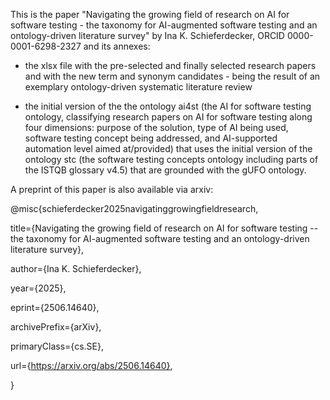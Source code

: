 This is the paper "Navigating the growing field of research on AI for software testing - the taxonomy for AI-augmented software testing and an ontology-driven literature survey" by Ina K. Schieferdecker, ORCID 0000-0001-6298-2327 and its annexes: 

- the xlsx file with the pre-selected and finally selected research papers and with the new term and synonym candidates - being the result of an exemplary ontology-driven systematic 
  literature review

- the initial version of the the ontology ai4st (the AI for software testing ontology, classifying research papers on AI for software testing along four dimensions: purpose of the solution, 
  type of AI being used, software testing concept being addressed, and AI-supported automation level aimed at/provided) that uses the initial version of the ontology stc (the software testing 
  concepts ontology including parts of the ISTQB glossary v4.5) that are grounded with the gUFO ontology.

A preprint of this paper is also available via arxiv: 

@misc{schieferdecker2025navigatinggrowingfieldresearch,

title={Navigating the growing field of research on AI for software testing -- the taxonomy for AI-augmented software testing and an ontology-driven literature survey}, 

author={Ina K. Schieferdecker},

year={2025},

eprint={2506.14640},

archivePrefix={arXiv},

primaryClass={cs.SE},

url={https://arxiv.org/abs/2506.14640}, 

}
